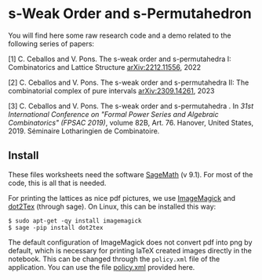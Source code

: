 # s-Weak Order and s-Permutahedron

You will find here some raw research code and a demo related to the following series of papers:

[1] C. Ceballos and V. Pons. The s-weak order and s-permutahedra I: Combinatorics and Lattice Structure [arXiv:2212.11556](https://arxiv.org/abs/2212.11556), 2022

[2] C. Ceballos and V. Pons. The s-weak order and s-permutahedra II: The combinatorial complex of pure intervals [arXiv:2309.14261](https://arxiv.org/abs/2309.14261), 2023

[3] C. Ceballos and V. Pons. The s-weak order and s-permutahedra . In *31st International Conference on "Formal Power Series and Algebraic Combinatorics" (FPSAC 2019)*, volume 82B, Art. 76. Hanover, United States, 2019. Séminaire Lotharingien de Combinatoire. 


## Install

These files worksheets need the software [SageMath](https://www.sagemath.org/) (v 9.1). For most of the code, this is all that is needed. 

For printing the lattices as nice pdf pictures, we use [ImageMagick](https://imagemagick.org/index.php) and [dot2Tex](https://dot2tex.readthedocs.io/en/latest/) (through sage). On Linux, this can be installed this way:

```console
$ sudo apt-get -qy install imagemagick
$ sage -pip install dot2tex
```

The default configuration of ImageMagick does not convert pdf into png by default, which is necessary for printing laTeX created images directly in the notebook. This can be changed through the `policy.xml` file of the application. You can use the file [policy.xml](app/.magic/policy.xml) provided here.
